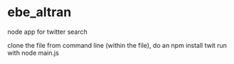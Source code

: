 # ebe_altran
node app for twitter search

clone the file
from command line (within the file), do an npm install twit 
run with node main.js

